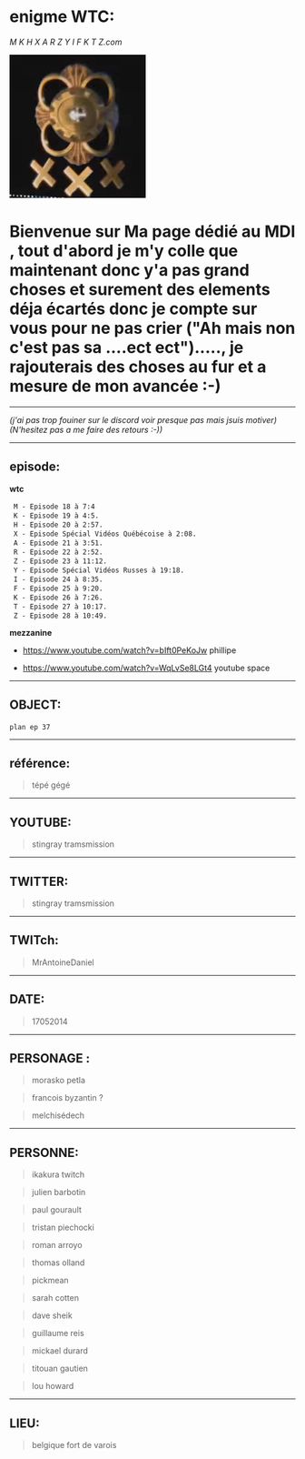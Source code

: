 # enigme WTC:

_M K H X A R Z Y I F K T Z.com_

![Logo Colonel Ep37](https://github.com/JeanSairien/MDI/blob/master/logoepisode37wtc-dossier-y.png)


# Bienvenue sur Ma page dédié au MDI , tout d'abord je m'y colle que maintenant donc y'a pas grand choses et surement des elements déja écartés donc je compte sur vous pour ne pas crier ("Ah mais non c'est pas sa ....ect ect")....., je rajouterais des choses au fur et a mesure de mon avancée :-)

----

_(j'ai pas trop fouiner sur le discord voir presque pas mais jsuis motiver)_
_(N'hesitez pas a me faire des retours :-))_

----

## episode:
**wtc**

     M - Episode 18 à 7:4
     K - Episode 19 à 4:5.
     H - Episode 20 à 2:57.
     X - Episode Spécial Vidéos Québécoise à 2:08.
     A - Episode 21 à 3:51.
     R - Episode 22 à 2:52.
     Z - Episode 23 à 11:12.
     Y - Episode Spécial Vidéos Russes à 19:18.
     I - Episode 24 à 8:35.
     F - Episode 25 à 9:20.
     K - Episode 26 à 7:26.
     T - Episode 27 à 10:17.
     Z - Episode 28 à 10:49.


**mezzanine**

- https://www.youtube.com/watch?v=bIft0PeKoJw phillipe

- https://www.youtube.com/watch?v=WqLvSe8LGt4 youtube space

----

## OBJECT:

    plan ep 37

----

## référence:

  >tépé gégé

----

## YOUTUBE:

  >stingray tramsmission

----

## TWITTER:

  >stingray tramsmission

----

## TWITch:

  >MrAntoineDaniel

----

## DATE:

  >17052014

----

## PERSONAGE :

   >morasko petla 
   
   >francois byzantin ?
   
   >melchisédech
  
----  

## PERSONNE:

  >ikakura twitch
  
  >julien barbotin
  
  >paul gourault
  
  >tristan piechocki
  
  >roman arroyo
  
  >thomas olland
  
  >pickmean
  
  >sarah cotten
  
  >dave sheik
  
  >guillaume reis
  
  >mickael durard
  
  >titouan gautien
  
  >lou howard
  
 ---- 

## LIEU:

  >belgique fort de varois

